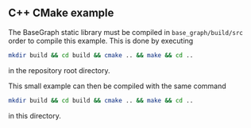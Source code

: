 ## C++ CMake example

The BaseGraph static library must be compiled in `base_graph/build/src` order to compile this example. This is done by executing
```sh
mkdir build && cd build && cmake .. && make && cd ..
```
in the repository root directory.

This small example can then be compiled with the same command
```sh
mkdir build && cd build && cmake .. && make && cd ..
```
in this directory.

